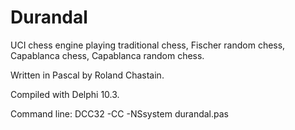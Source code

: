 # Durandal

UCI chess engine playing traditional chess, Fischer random chess, Capablanca chess, Capablanca random chess.

Written in Pascal by Roland Chastain.

Compiled with Delphi 10.3.

Command line: DCC32 -CC -NSsystem durandal.pas
